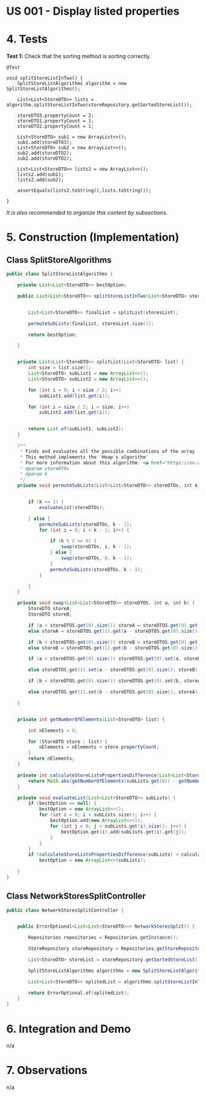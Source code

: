 # US 001 - Display listed properties 

# 4. Tests 

**Test 1:** Check that the sorting method is sorting correctly. 

	@Test
      
    void splitStoreListInTwo() {
        SplitStoreListAlgorithms algorithm = new SplitStoreListAlgorithms();

        List<List<StoreDTO>> lists = algorithm.splitStoreListInTwo(storeRepository.getSortedStoreList());

        storeDTO3.propertyCount = 2;
        storeDTO1.propertyCount = 1;
        storeDTO2.propertyCount = 1;

        List<StoreDTO> sub1 = new ArrayList<>();
        sub1.add(storeDTO3);
        List<StoreDTO> sub2 = new ArrayList<>();
        sub2.add(storeDTO2);
        sub2.add(storeDTO1);

        List<List<StoreDTO>> lists2 = new ArrayList<>();
        lists2.add(sub1);
        lists2.add(sub2);

        assertEquals(lists2.toString(),lists.toString());

    }

    


*It is also recommended to organize this content by subsections.* 

# 5. Construction (Implementation)


## Class SplitStoreAlgorithms

```java
public class SplitStoreListAlgorithms {

    private List<List<StoreDTO>> bestOption;

    public List<List<StoreDTO>> splitStoreListInTwo(List<StoreDTO> storesList) {


        List<List<StoreDTO>> finalList = splitList(storesList);

        permuteSubLists(finalList, storesList.size());

        return bestOption;

    }


    private List<List<StoreDTO>> splitList(List<StoreDTO> list) {
        int size = list.size();
        List<StoreDTO> subList1 = new ArrayList<>();
        List<StoreDTO> subList2 = new ArrayList<>();

        for (int i = 0; i < size / 2; i++)
            subList1.add(list.get(i));

        for (int i = size / 2; i < size; i++)
            subList2.add(list.get(i));


        return List.of(subList1, subList2);
    }

    /**
     * Finds and evaluates all the possible combinations of the array
     * This method implements the "Heap´s algorithm"
     * For more information about this algorithm: <a href="https://en.wikipedia.org/wiki/Heap%27s_algorithm">Heap Algorithm</a>
     * @param storeDTOs
     * @param k
     */
    private void permuteSubLists(List<List<StoreDTO>> storeDTOs, int k) {


        if (k == 1) {
            evaluateList(storeDTOs);

        } else {
            permuteSubLists(storeDTOs, k - 1);
            for (int i = 0; i < k - 1; i++) {

                if (k % 2 == 0) {
                    swap(storeDTOs, i, k - 1);
                } else {
                    swap(storeDTOs, 0, k - 1);
                }
                permuteSubLists(storeDTOs, k - 1);
            }

        }
    }

    private void swap(List<List<StoreDTO>> storeDTOS, int a, int b) {
        StoreDTO storeA;
        StoreDTO storeB;

        if (a < storeDTOS.get(0).size()) storeA = storeDTOS.get(0).get(a);
        else storeA = storeDTOS.get(1).get(a - storeDTOS.get(0).size());

        if (b < storeDTOS.get(0).size()) storeB = storeDTOS.get(0).get(b);
        else storeB = storeDTOS.get(1).get(b - storeDTOS.get(0).size());

        if (a < storeDTOS.get(0).size()) storeDTOS.get(0).set(a, storeB);

        else storeDTOS.get(1).set(a - storeDTOS.get(0).size(), storeB);

        if (b < storeDTOS.get(0).size()) storeDTOS.get(0).set(b, storeA);

        else storeDTOS.get(1).set(b - storeDTOS.get(0).size(), storeA);

    }


    private int getNumberOfElements(List<StoreDTO> list) {

        int nElements = 0;

        for (StoreDTO store : list) {
            nElements = nElements + store.propertyCount;
        }
        return nElements;
    }

    private int calculateStoreListsPropertiesDifference(List<List<StoreDTO>> subLists) {
        return Math.abs(getNumberOfElements(subLists.get(0)) - getNumberOfElements(subLists.get(1)));
    }

    private void evaluateList(List<List<StoreDTO>> subLists) {
        if (bestOption == null) {
            bestOption = new ArrayList<>();
            for (int i = 0; i < subLists.size(); i++) {
                bestOption.add(new ArrayList<>());
                for (int j = 0; j < subLists.get(i).size(); j++) {
                    bestOption.get(i).add(subLists.get(i).get(j));
                }
            }
        }
        if (calculateStoreListsPropertiesDifference(subLists) < calculateStoreListsPropertiesDifference(bestOption))
            bestOption = new ArrayList<>(subLists);

    }
}
```


## Class NetworkStoresSplitController

```java
public class NetworkStoresSplitController {


    public ErrorOptional<List<List<StoreDTO>>> NetworkStoresSplit() {

        Repositories repositories = Repositories.getInstance();

        StoreRepository storeRepository = Repositories.getStoreRepository();

        List<StoreDTO> storeList = storeRepository.getSortedStoreList();

        SplitStoreListAlgorithms algorithms = new SplitStoreListAlgorithms();

        List<List<StoreDTO>> splitedList = algorithms.splitStoreListInTwo(storeList);

        return ErrorOptional.of(splitedList);
    }
}

```

# 6. Integration and Demo 
n/a

# 7. Observations

n/a



